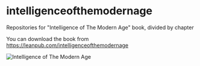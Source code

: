 # intelligenceofthemodernage
Repositories for "Intelligence of The Modern Age" book, divided by chapter

You can download the book from https://leanpub.com/intelligenceofthemodernage

![Intelligence of The Modern Age](https://s3.amazonaws.com/titlepages.leanpub.com/intelligenceofthemodernage/hero?1456516912)


